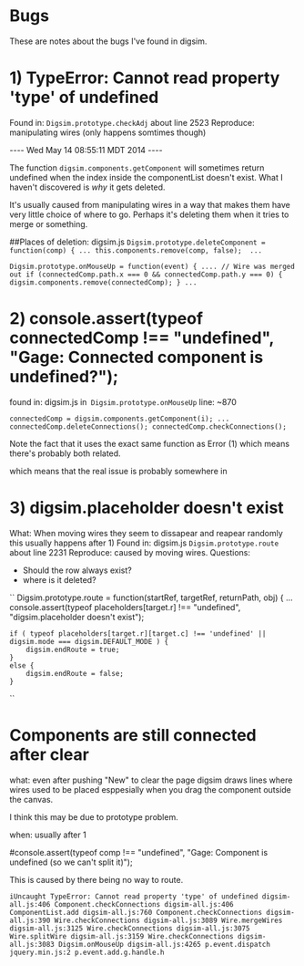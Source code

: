 # Bugs 
These are notes about the bugs I've found in digsim.

# 1)  TypeError: Cannot read property 'type' of undefined
Found in: `Digsim.prototype.checkAdj` about line 2523
Reproduce: manipulating wires (only happens somtimes though)

---- Wed May 14 08:55:11 MDT 2014 ----

The function `digsim.components.getComponent` will sometimes return undefined when the index inside the componentList doesn't exist. What I haven't discovered is _why_ it gets deleted.

It's usually caused from manipulating wires in a way that makes them have very little choice of where to go. Perhaps it's deleting them when it tries to merge or something.

##Places of deletion:
digsim.js
``
Digsim.prototype.deleteComponent = function(comp) {
   ...
   this.components.remove(comp, false); 
   ...
``

``
Digsim.prototype.onMouseUp = function(event) {
   ....
   // Wire was merged out
   if (connectedComp.path.x === 0 && connectedComp.path.y === 0) {
      digsim.components.remove(connectedComp);
   }
   ...
``

# 2) console.assert(typeof connectedComp !== "undefined", "Gage: Connected component is undefined?");

found in: digsim.js in` Digsim.prototype.onMouseUp`
line: ~870

``
connectedComp = digsim.components.getComponent(i);
...
connectedComp.deleteConnections();
connectedComp.checkConnections();
``

Note the fact that it uses the exact same function as Error (1) which means there's probably both related.

which means that the real issue is probably somewhere in


# 3) digsim.placeholder doesn't exist

What: When moving wires they seem to dissapear and reapear randomly this usually happens after 1)
Found in: digsim.js `Digsim.prototype.route` about line 2231
Reproduce: caused by moving wires.
Questions:
- Should the row always exist?
- where is it deleted?

``
Digsim.prototype.route = function(startRef, targetRef, returnPath, obj) {
   ...
    console.assert(typeof placeholders[target.r] !== "undefined", "digsim.placeholder doesn't exist");

    if ( typeof placeholders[target.r][target.c] !== 'undefined' || digsim.mode === digsim.DEFAULT_MODE ) {
        digsim.endRoute = true;
    }
    else {
        digsim.endRoute = false;
    }

``

# Components are still connected after clear

what: even after pushing "New" to clear the page digsim draws lines where wires used to be placed esppesially when you drag the component outside the canvas.

I think this may be due to prototype problem.

when: usually after 1




#console.assert(typeof comp !== "undefined", "Gage: Component is undefined (so we can't split it)");

This is caused by there being no way to route.

``
iUncaught TypeError: Cannot read property 'type' of undefined digsim-all.js:406
Component.checkConnections digsim-all.js:406
ComponentList.add digsim-all.js:760
Component.checkConnections digsim-all.js:390
Wire.checkConnections digsim-all.js:3089
Wire.mergeWires digsim-all.js:3125
Wire.checkConnections digsim-all.js:3075
Wire.splitWire digsim-all.js:3159
Wire.checkConnections digsim-all.js:3083
Digsim.onMouseUp digsim-all.js:4265
p.event.dispatch jquery.min.js:2
p.event.add.g.handle.h
``
